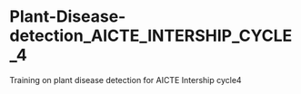# Plant-Disease-detection_AICTE_INTERSHIP_CYCLE_4
Training on plant disease detection for AICTE Intership cycle4
